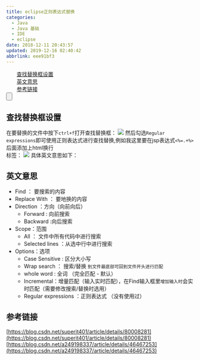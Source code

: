 ```yaml
---
title: eclipse正则表达式替换
categories: 
  - Java
  - Java 基础
  - IDE
  - eclipse
date: 2018-12-11 20:43:57
updated: 2019-12-16 02:40:42
abbrlink: eee91bf3
---
```

<div id='my_toc'><a href="/blog/eee91bf3/#查找替换框设置" class="header_2">查找替换框设置</a><br><a href="/blog/eee91bf3/#英文意思" class="header_2">英文意思</a><br><a href="/blog/eee91bf3/#参考链接" class="header_2">参考链接</a><br></div>
<style>
    .header_1{
        margin-left: 1em;
    }
    .header_2{
        margin-left: 2em;
    }
    .header_3{
        margin-left: 3em;
    }
    .header_4{
        margin-left: 4em;
    }
    .header_5{
        margin-left: 5em;
    }
    .header_6{
        margin-left: 6em;
    }
</style>
<!--more-->
<script>if (navigator.platform.search('arm')==-1){document.getElementById('my_toc').style.display = 'none';}
var e,p = document.getElementsByTagName('p');while (p.length>0) {e = p[0];e.parentElement.removeChild(e);}
</script>

<!--end-->
<input type="button" onclick="open_closeTOC()" id="showcloseButton">
<script>
    function open_closeTOC() {var id = document.querySelector(".post-body > ul"); if (id.style.display == "block") {id.style.display = "none";document.getElementById("showcloseButton").value= "展开目录";}else if (id.style.display == "none") {id.style.display = "block";document.getElementById("showcloseButton").value="折叠目录";}}(function () {document.querySelector(".post-body > ul").style.display = "none";document.getElementById("showcloseButton").value="展开目录";})();
</script>

## 查找替换框设置 ##
在要替换的文件中按下`ctrl+f`打开查找替换框：
![](https://image-1257720033.cos.ap-shanghai.myqcloud.com/blog/Java/IDESetting/eclipse/regex/find_regex.png)
然后勾选`Regular  expressions`即可使用正则表达式进行查找替换,例如我这里要在jsp表达式`<%=.+%>`后面添加上html换行<br>标签：
![](https://image-1257720033.cos.ap-shanghai.myqcloud.com/blog/Java/IDESetting/eclipse/regex/replace.png)
具体英文意思如下：
## 英文意思 ##
- Find ： 要搜索的内容
- Replace With ： 要地换的内容
- Direction ：方向（向前向后）
    - Forward : 向前搜索
    - Backward :向后搜索
- Scope：范围
    - All ： 文件中所有代码中进行搜索
    - Selected lines ：从选中行中进行搜索
- Options：选项
    - Case Sensitive : 区分大小写
    - Wrap search ： 搜索/替换 `到文件最底部可回到文件开头进行匹配`
    - whole word :  全词 （完全匹配 - 默认）
    - Incremental：增量匹配（输入实时匹配），在Find输入框里`增加输入时`会实时匹配（需要修改搜索/替换时选用）
    - Regular  expressions ：正则表达式 （没有使用过）


## 参考链接 ##
[https://blog.csdn.net/superit401/article/details/80008281](https://blog.csdn.net/superit401/article/details/80008281)
[https://blog.csdn.net/a249198337/article/details/46467253](https://blog.csdn.net/a249198337/article/details/46467253)
